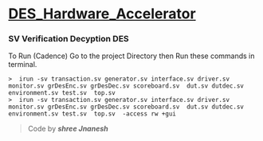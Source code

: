 # **[DES_Hardware_Accelerator](https://github.com/shreejnanesh/DES_Hardware_Accelerator)**

### SV Verification Decyption DES

To Run (Cadence)
Go to the project Directory then Run these commands in terminal.

```
>  irun -sv transaction.sv generator.sv interface.sv driver.sv  monitor.sv grDesEnc.sv grDesDec.sv scoreboard.sv  dut.sv dutdec.sv environment.sv test.sv  top.sv 
>  irun -sv transaction.sv generator.sv interface.sv driver.sv  monitor.sv grDesEnc.sv grDesDec.sv scoreboard.sv  dut.sv dutdec.sv environment.sv test.sv  top.sv  -access rw +gui
```

>  Code by ***shree Jnanesh***
